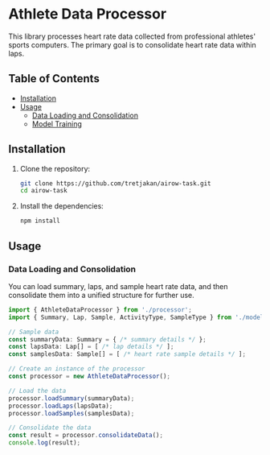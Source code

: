 
# Athlete Data Processor

This library processes heart rate data collected from professional athletes' sports computers. The primary goal is to consolidate heart rate data within laps.

## Table of Contents

- [Installation](#installation)
- [Usage](#usage)
  - [Data Loading and Consolidation](#data-loading-and-consolidation)
  - [Model Training](#model-training)

## Installation

1. Clone the repository:

   ```bash
   git clone https://github.com/tretjakan/airow-task.git
   cd airow-task
   ```

2. Install the dependencies:

   ```bash
   npm install
   ```

## Usage

### Data Loading and Consolidation

You can load summary, laps, and sample heart rate data, and then consolidate them into a unified structure for further use.

```typescript
import { AthleteDataProcessor } from './processor';
import { Summary, Lap, Sample, ActivityType, SampleType } from './models';

// Sample data
const summaryData: Summary = { /* summary details */ };
const lapsData: Lap[] = [ /* lap details */ ];
const samplesData: Sample[] = [ /* heart rate sample details */ ];

// Create an instance of the processor
const processor = new AthleteDataProcessor();

// Load the data
processor.loadSummary(summaryData);
processor.loadLaps(lapsData);
processor.loadSamples(samplesData);

// Consolidate the data
const result = processor.consolidateData();
console.log(result);
```
